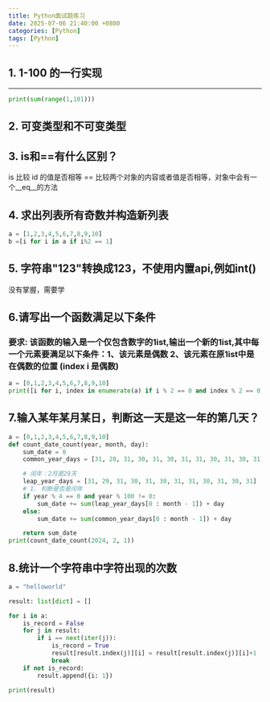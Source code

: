 ```yaml
---
title: Python面试题练习
date: 2025-07-06 21:40:00 +0800
categories: [Python]
tags: [Python]
---
```

## 1. 1-100 的一行实现

---

```python
print(sum(range(1,101)))
```

## 2. 可变类型和不可变类型

## 3. is和==有什么区别？

is 比较 id 的值是否相等
== 比较两个对象的内容或者值是否相等，对象中会有一个__eq__的方法

## 4. 求出列表所有奇数并构造新列表

```python
a = [1,2,3,4,5,6,7,8,9,10]
b =[i for i in a if i%2 == 1]
```

## 5. 字符串"123"转换成123，不使用内置api,例如int()

没有掌握，需要学

## 6.请写出一个函数满足以下条件

### 要求: 该函数的输入是一个仅包含数字的1ist,输出一个新的1ist,其中每一个元素要满足以下条件：1、该元素是偶数 2、该元素在原1ist中是在偶数的位置 (index i 是偶数)

```python
a = [0,1,2,3,4,5,6,7,8,9,10]
print([i for i, index in enumerate(a) if i % 2 == 0 and index % 2 == 0])
```

## 7.输入某年某月某日，判断这一天是这一年的第几天？

```python
a = [0,1,2,3,4,5,6,7,8,9,10]
def count_date_count(year, month, day):
    sum_date = 0
    common_year_days = [31, 28, 31, 30, 31, 30, 31, 31, 30, 31, 30, 31]

    # 闰年：2月是29天
    leap_year_days = [31, 29, 31, 30, 31, 30, 31, 31, 30, 31, 30, 31]
    # 1. 判断是否是闰年
    if year % 4 == 0 and year % 100 != 0:
        sum_date += sum(leap_year_days[0 : month - 1]) + day
    else:
        sum_date += sum(common_year_days[0 : month - 1]) + day

    return sum_date
print(count_date_count(2024, 2, 1))
```

## 8.统计一个字符串中字符出现的次数

```python
a = "helloworld"

result: list[dict] = []

for i in a:
    is_record = False
    for j in result:
        if i == next(iter(j)):
            is_record = True
            result[result.index(j)][i] = result[result.index(j)][i]+1
            break
    if not is_record:
        result.append({i: 1})

print(result)
```
